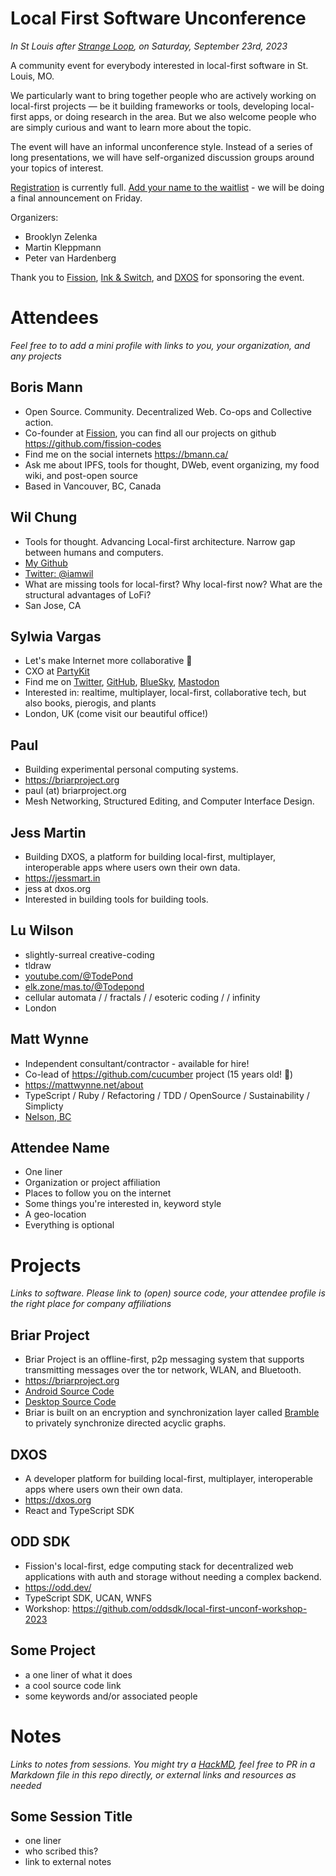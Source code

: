 # Local First Software Unconference

_In St Louis after [Strange Loop](https://www.thestrangeloop.com/), on Saturday, September 23rd, 2023_

A community event for everybody interested in local-first software in St. Louis, MO.

​We particularly want to bring together people who are actively working on local-first projects — be it building frameworks or tools, developing local-first apps, or doing research in the area. But we also welcome people who are simply curious and want to learn more about the topic.

​The event will have an informal unconference style. Instead of a series of long presentations, we will have self-organized discussion groups around your topics of interest. 

[Registration](https://lu.ma/localfirstswunconf-stlouis) is currently full. [Add your name to the waitlist](https://forms.gle/1CQRCFqrGQKyXb4R9) - we will be doing a final announcement on Friday.

Organizers: 

* Brooklyn Zelenka
* Martin Kleppmann
* Peter van Hardenberg

​Thank you to [Fission](https://fission.codes), [Ink & Switch](https://www.inkandswitch.com/), and [DXOS](https://dxos.org/) for sponsoring the event.

# Attendees

_Feel free to to add a mini profile with links to you, your organization, and any projects_

## Boris Mann
* Open Source. Community. Decentralized Web. Co-ops and Collective action.
* Co-founder at [Fission](https://fission.codes), you can find all our projects on github https://github.com/fission-codes
* Find me on the social internets https://bmann.ca/
* Ask me about IPFS, tools for thought, DWeb, event organizing, my food wiki, and post-open source
* Based in Vancouver, BC, Canada

## Wil Chung
* Tools for thought. Advancing Local-first architecture. Narrow gap between humans and computers.
* [My Github](https://github.com/iamwilhelm/)
* [Twitter: @iamwil](https://twitter.com/iamwil)
* What are missing tools for local-first? Why local-first now? What are the structural advantages of LoFi?
* San Jose, CA

## Sylwia Vargas
* Let's make Internet more collaborative 🥰
* CXO at [PartyKit](https://www.partykit.io/)
* Find me on [Twitter](https://twitter.com/SylwiaVargas), [GitHub](https://github.com/sylwiavargas), [BlueSky](https://bsky.app/profile/sylwia.bsky.social), [Mastodon](https://elk.zone/m.webtoo.ls/@sylwia)
* Interested in: realtime, multiplayer, local-first, collaborative tech, but also books, pierogis, and plants
* London, UK (come visit our beautiful office!)

## Paul
* Building experimental personal computing systems.
* https://briarproject.org
* paul (at) briarproject.org
* Mesh Networking, Structured Editing, and Computer Interface Design.

## Jess Martin
* Building DXOS, a platform for building local-first, multiplayer, interoperable apps where users own their own data. 
* https://jessmart.in
* jess at dxos.org
* Interested in building tools for building tools.

## Lu Wilson
* slightly-surreal creative-coding
* tldraw
* [youtube.com/@TodePond](https://youtube.com/@TodePond)
* [elk.zone/mas.to/@Todepond](https://elk.zone/mas.to/@Todepond)
* cellular automata / / fractals / / esoteric coding / / infinity
* London


## Matt Wynne
* Independent consultant/contractor - available for hire!
* Co-lead of https://github.com/cucumber project (15 years old! 🥒)
* https://mattwynne.net/about
* TypeScript / Ruby / Refactoring / TDD / OpenSource / Sustainability / Simplicty
* [Nelson, BC](https://www.google.com/maps/place/Nelson,+BC/@49.4954659,-117.3291896,13z/data=!3m1!4b1!4m6!3m5!1s0x537cb41f1c6bb871:0x6d0054861620bcc2!8m2!3d49.4928119!4d-117.2948343!16zL20vMDFndHZo?entry=ttu)

## Attendee Name
* One liner 
* Organization or project affiliation
* Places to follow you on the internet
* Some things you're interested in, keyword style
* A geo-location
* Everything is optional
  
# Projects

_Links to software. Please link to (open) source code, your attendee profile is the right place for company affiliations_

## Briar Project
* Briar Project is an offline-first, p2p messaging system that supports transmitting messages over the tor network, WLAN, and Bluetooth.
* https://briarproject.org
* [Android Source Code]()
* [Desktop Source Code]()
* Briar is built on an encryption and synchronization layer called [Bramble](https://code.briarproject.org/briar/briar-spec) to privately synchronize directed acyclic graphs.

## DXOS
* A developer platform for building local-first, multiplayer, interoperable apps where users own their own data. 
* https://dxos.org
* React and TypeScript SDK

## ODD SDK
* Fission's local-first, edge computing stack for decentralized web applications with auth and storage without needing a complex backend.
* https://odd.dev/
* TypeScript SDK, UCAN, WNFS
* Workshop: https://github.com/oddsdk/local-first-unconf-workshop-2023

## Some Project
* a one liner of what it does
* a cool source code link
* some keywords and/or associated people


# Notes

_Links to notes from sessions. You might try a [HackMD](https://hackmd.io), feel free to PR in a Markdown file in this repo directly, or external links and resources as needed_

## Some Session Title
* one liner
* who scribed this?
* link to external notes
